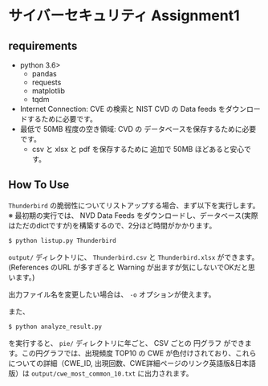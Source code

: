 # サイバーセキュリティ Assignment1
## requirements
- python 3.6>
    - pandas
    - requests
    - matplotlib
    - tqdm
- Internet Connection: CVE の検索と NIST CVD の Data feeds をダウンロードするために必要です。
- 最低で 50MB 程度の空き領域: CVD の データベースを保存するために必要です。
    - csv と xlsx と pdf を保存するために 追加で 50MB ほどあると安心です。

## How To Use
`Thunderbird` の脆弱性についてリストアップする場合、まず以下を実行します。
※ 最初期の実行では、 NVD Data Feeds をダウンロードし、データベース(実際はただのdictですが)を構築するので、2分ほど時間がかかります。

```sh
$ python listup.py Thunderbird
```

`output/` ディレクトリに、 `Thunderbird.csv` と `Thunderbird.xlsx` ができます。
(References のURL が多すぎると Warning が出ますが気にしないでOKだと思います。)

出力ファイル名を変更したい場合は、 `-o` オプションが使えます。

また、

```sh
$ python analyze_result.py
```

を実行すると、 `pie/` ディレクトリに年ごと、 CSV ごとの 円グラフ ができます。この円グラフでは、出現頻度 TOP10 の CWE が色付けされており、これらについての詳細（CWE_ID, 出現回数、CWE詳細ページのリンク英語版&日本語版）は `output/cwe_most_common_10.txt` に出力されます。
